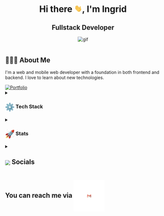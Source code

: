 <h1 align="center"> Hi there <img src="./img/Hi.gif" width="25px" alt="hi.gif">, I'm Ingrid</h1>

<h2 align="center">
<!--   <img src="https://komarev.com/ghpvc/?username=ParthJohri&color=dc143c&style=for-the-badge" alt="Profile Views" style="height:21px;"> -->
Fullstack Developer
</h2>

<div align="center">
<img alt="gif" src="https://i.giphy.com/media/v1.Y2lkPTc5MGI3NjExN3Zlc3g2cWV3OXo5eWthajBhZTNjeWk5cTlteHphMmJjeGZrdWtyMyZlcD12MV9pbnRlcm5hbF9naWZfYnlfaWQmY3Q9Zw/FgJ6FbfJGwztK/giphy.gif"/>
</div>

<br>

## 👩🏽‍💻 About Me

I'm a web and mobile web developer with a foundation in both frontend and backend. I love to learn about new technologies.

<div >
<a href="#">
    <img align="center" src="https://img.shields.io/badge/Portfolio-543DE0?style=for-the-badge&logo=About.me&logoColor=white" width="150px" alt="Portfolio" style="height:30px;">
</a>
</div>

<details>
  <summary><h3> <img align="center" src="./img/techstack.gif" width="30px"/> Tech Stack</h3></summary>

#### Languages

![HTML5](https://img.shields.io/badge/html5-%23E34F26.svg?style=for-the-badge&logo=html5&logoColor=white)
![CSS3](https://img.shields.io/badge/css3-%231572B6.svg?style=for-the-badge&logo=css3&logoColor=white)
![JavaScript](https://img.shields.io/badge/javascript-%23323330.svg?style=for-the-badge&logo=javascript&logoColor=%23F7DF1E)

#### Libraries/Frameworks

![Bootstrap](https://img.shields.io/badge/bootstrap-%23563D7C.svg?style=for-the-badge&logo=bootstrap&logoColor=white)
![React](https://img.shields.io/badge/react-%2320232a.svg?style=for-the-badge&logo=react&logoColor=%2361DAFB)

#### Deployment

![Heroku](https://img.shields.io/badge/heroku-%23430098.svg?style=for-the-badge&logo=heroku&logoColor=white)

#### Tools

![Figma](https://img.shields.io/badge/figma-%23F24E1E.svg?style=for-the-badge&logo=figma&logoColor=white)
![Notion](https://img.shields.io/badge/Notion-%23000000.svg?style=for-the-badge&logo=notion&logoColor=white)
![VSCode](https://img.shields.io/badge/-VSCode-007ACC?&style=for-the-badge&logo=visual-studio-code&logoColor=white)
![GIT](https://img.shields.io/badge/-Git-F05032?&style=for-the-badge&logo=git&logoColor=white)
![Github](https://img.shields.io/badge/github-%23121011.svg?style=for-the-badge&logo=github&logoColor=white)

</details>

<details>
  <summary><h3> <img align="center" src="./img/stats.gif" width="30px"/> Stats</h3></summary>

  <div align="center">

![](https://github-readme-stats.vercel.app/api?username=Riviera77&theme=tokyonight&hide_border=false&include_all_commits=true&count_private=false)<br/>
![](https://github-readme-streak-stats.herokuapp.com/?user=Riviera77&theme=tokyonight&hide_border=false)<br/>
![](https://github-readme-stats.vercel.app/api/top-langs/?username=Riviera77&theme=tokyonight&hide_border=false&include_all_commits=true&count_private=false&layout=compact)<br/>
![](https://github-readme-activity-graph.vercel.app/graph?username=Riviera77&theme=tokyo-night)

  </div>
</details>

<details>
  <summary><h2> <img align ="center" src='https://i.giphy.com/media/v1.Y2lkPTc5MGI3NjExaGtqdDdwN2oyNWJ4czlncHBkamJxaHcxYmVmcXY3a3I3MjRmYjBrbCZlcD12MV9pbnRlcm5hbF9naWZfYnlfaWQmY3Q9ZQ/kmUvauX8TMWg0OsqKW/giphy.gif' width ='37' /> Socials</h2></summary>
  
  <div >
    <a href="https://github.com/Riviera77">
      <img align="center" src="./img/Github.gif" width="70"/>
    </a>
    <a href="https://linkedin.com/in/@IFreguis">
      <img align="center" src="./img/Linkedin.gif" width="70"/>
    </a>
  </div>
</details>

<!-- <div style="display: flex; flex-direction: row; justify-content: start; align-items: center; ">
  <img align="center" src="./img/Contact.gif"  width="30" />
  <h2 style="padding-right: 10px;"> Contact Me</h2>
  <a href="mailto:grey.zukunft@gmail.com">
    <img align="center" src="./img/Gmail.gif"  width="100"/>
  </a>
</div> -->

<h2>You can reach me via <a href="mailto:grey.zukunft@gmail.com">
    <img align="center" src="./img/Gmail.gif"  width="100"/>
  </a></h2>
